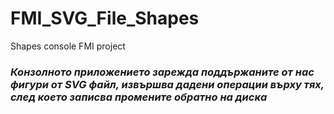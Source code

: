 # FMI_SVG_File_Shapes
Shapes console FMI project 
### *Конзолното приложението зарежда поддържаните от нас фигури от SVG файл, извършва дадени операции върху тях, след което записва промените обратно на диска*
